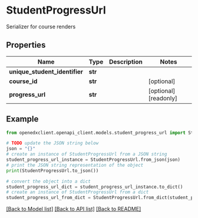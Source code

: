 # StudentProgressUrl

Serializer for course renders

## Properties

Name | Type | Description | Notes
------------ | ------------- | ------------- | -------------
**unique_student_identifier** | **str** |  | 
**course_id** | **str** |  | [optional] 
**progress_url** | **str** |  | [optional] [readonly] 

## Example

```python
from openedxclient.openapi_client.models.student_progress_url import StudentProgressUrl

# TODO update the JSON string below
json = "{}"
# create an instance of StudentProgressUrl from a JSON string
student_progress_url_instance = StudentProgressUrl.from_json(json)
# print the JSON string representation of the object
print(StudentProgressUrl.to_json())

# convert the object into a dict
student_progress_url_dict = student_progress_url_instance.to_dict()
# create an instance of StudentProgressUrl from a dict
student_progress_url_from_dict = StudentProgressUrl.from_dict(student_progress_url_dict)
```
[[Back to Model list]](../README.md#documentation-for-models) [[Back to API list]](../README.md#documentation-for-api-endpoints) [[Back to README]](../README.md)


